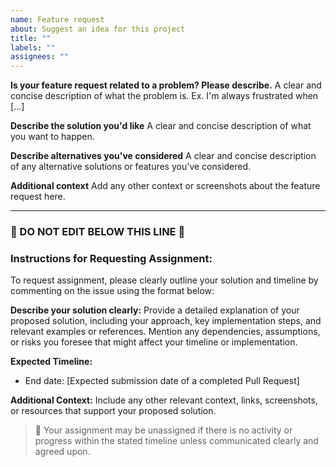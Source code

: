 ```yaml
---
name: Feature request
about: Suggest an idea for this project
title: ""
labels: ""
assignees: ""
---
```


**Is your feature request related to a problem? Please describe.**
A clear and concise description of what the problem is. Ex. I'm always frustrated when [...]

**Describe the solution you'd like**
A clear and concise description of what you want to happen.

**Describe alternatives you've considered**
A clear and concise description of any alternative solutions or features you've considered.

**Additional context**
Add any other context or screenshots about the feature request here.

---
### 🚨 DO NOT EDIT BELOW THIS LINE 🚨

### Instructions for Requesting Assignment:

To request assignment, please clearly outline your solution and timeline by commenting on the issue using the format below:

**Describe your solution clearly:**
Provide a detailed explanation of your proposed solution, including your approach, key implementation steps, and relevant examples or references. Mention any dependencies, assumptions, or risks you foresee that might affect your timeline or implementation.

**Expected Timeline:**
- End date: [Expected submission date of a completed Pull Request]

**Additional Context:**
Include any other relevant context, links, screenshots, or resources that support your proposed solution.

> 🚨 Your assignment may be unassigned if there is no activity or progress within the stated timeline unless communicated clearly and agreed upon.
